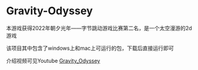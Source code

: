 # Gravity-Odyssey
本游戏获得2022年朝夕光年——字节跳动游戏比赛第二名，是一个太空漫游的2d游戏


该项目其中包含了windows上和mac上可运行的包，下载后直接运行即可


介绍视频可见Youtube [Gravity_Odyssey](https://youtu.be/KP2bfk5xaEM)